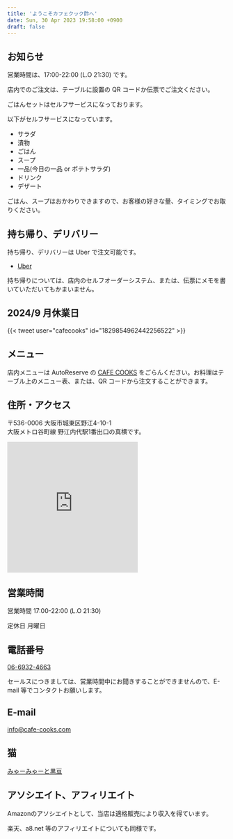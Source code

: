 ```yaml
---
title: 'ようこそカフェクック酢へ'
date: Sun, 30 Apr 2023 19:58:00 +0900
draft: false
---
```


お知らせ
--------

営業時間は、17:00-22:00 (L.O 21:30) です。

店内でのご注文は、テーブルに設置の QR コードか伝票でご注文ください。

ごはんセットはセルフサービスになっております。

以下がセルフサービスになっています。

* サラダ
* 漬物
* ごはん
* スープ
* 一品(今日の一品 or ポテトサラダ)
* ドリンク
* デザート

ごはん、スープはおかわりできますので、お客様の好きな量、タイミングでお取りください。

持ち帰り、デリバリー
---------------------

持ち帰り、デリバリーは Uber で注文可能です。

* [Uber](https://www.order.store/store/%E3%82%AB%E3%83%95%E3%82%A7%E3%82%AF%E3%83%83%E3%82%AF%E9%85%A2/zBG-F3c_Ql-QmBleJkR7bA) 

持ち帰りについては、店内のセルフオーダーシステム、または、伝票にメモを書いていただいてもかまいません。

2024/9 月休業日
------

{{< tweet user="cafecooks" id="1829854962442256522" >}}

メニュー
----

店内メニューは AutoReserve の [CAFE COOKS](https://autoreserve.com/ja/restaurants/9SbxZ3pcbLPo9TDHgSQ2) をごらんください。お料理はテーブル上のメニュー表、または、QR コードから注文することができます。


住所・アクセス
-------

〒536-0006 大阪市城東区野江4-10-1<br>
大阪メトロ谷町線 野江内代駅1番出口の真横です。

<iframe src="https://www.google.com/maps/embed?pb=!1m18!1m12!1m3!1d3279.8321865966955!2d135.5367334151636!3d34.70941238043217!2m3!1f0!2f0!3f0!3m2!1i1024!2i768!4f13.1!3m3!1m2!1s0x6000e124bb47ed31%3A0xf9afc76f0d450c5c!2z44CSNTM0LTAwMTMg5aSn6Ziq5bqc5aSn6Ziq5biC6YO95bO25Yy65YaF5Luj55S677yR5LiB55uu77yY4oiS77yY!5e0!3m2!1sja!2sjp!4v1656415753985!5m2!1sja!2sjp" width="300" height="300" style="border:0;" allowfullscreen="" loading="lazy" referrerpolicy="no-referrer-when-downgrade"></iframe>


営業時間
----

営業時間 17:00-22:00 (L.O 21:30)

定休日 月曜日

電話番号
----

[06-6932-4663](TEL:06-6932-4663) 

セールスにつきましては、営業時間中にお聞きすることができませんので、E-mail 等でコンタクトお願いします。

E-mail
------

info@cafe-cooks.com

猫
-

[みゃーみゃーと黒豆](/みゃー通信/)

アソシエイト、アフィリエイト
--------------

Amazonのアソシエイトとして、当店は適格販売により収入を得ています。

楽天、a8.net 等のアフィリエイトについても同様です。
